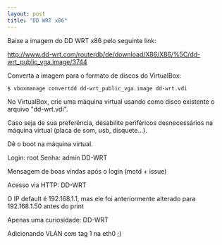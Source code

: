 ```yaml
---
layout: post
title: "DD WRT x86"
---
```


Baixe a imagem do DD WRT x86 pelo seguinte link:

http://www.dd-wrt.com/routerdb/de/download/X86/X86/%5C/dd-wrt_public_vga.image/3744

Converta a imagem para o formato de discos do VirtualBox:

```bash
$ vboxmanage convertdd dd-wrt_public_vga.image dd-wrt.vdi
```

No VirtualBox, crie uma máquina virtual usando como disco existente o arquivo "dd-wrt.vdi".

Caso seja de sua preferência, desabilite periféricos desnecessários na máquina virtual (placa de som, usb, disquete...).

Dê o boot na máquina virtual.

Login: root
Senha: admin
DD-WRT

Mensagem de boas vindas após o login (motd + issue)


Acesso via HTTP:
DD-WRT

O IP default é 192.168.1.1, mas ele foi anteriormente alterado para 192.168.1.50 antes do print


Apenas uma curiosidade:
DD-WRT

Adicionando VLAN com tag 1 na eth0 ;)

